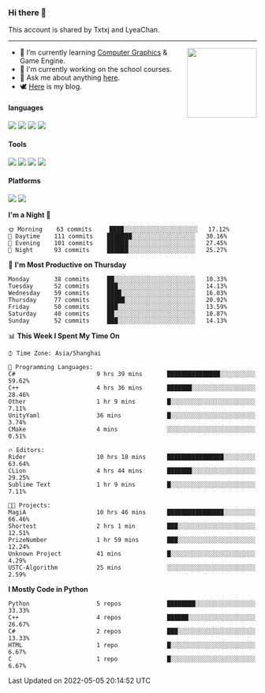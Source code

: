 ### Hi there 👋

This account is shared by Txtxj and LyeaChan.

---

<img align="right" height="141" src="https://github-readme-stats.vercel.app/api?username=txtxj&theme=tokyonight&show_icons=true&count_private=true">

- 🌱 I’m currently learning [Computer Graphics](https://github.com/txtxj/GAMES101) & Game Engine.
- 🐶 I'm currently working on the school courses.
- 💬 Ask me about anything [here](https://github.com/txtxj/txtxj/issues).
- 🕊️ [Here](https://txtxj.top) is my blog.

#### languages

![](https://img.shields.io/badge/C++-00599C?logo=cplusplus&logoColor=fff)
![](https://img.shields.io/badge/Python-3e74a2?logo=python&logoColor=fff)
![](https://img.shields.io/badge/C%23-239120?logo=csharp&logoColor=fff)
![](https://img.shields.io/badge/C-A8B9CC?logo=c&logoColor=555)


#### Tools

![](https://img.shields.io/badge/JetBrains-000000?logo=jetbrains&logoColor=fff)
![](https://img.shields.io/badge/SublimeText_3-FF9800?logo=sublimetext&logoColor=fff)
![](https://img.shields.io/badge/UE_4-0E1128?logo=unrealengine&logoColor=fff)
![](https://img.shields.io/badge/unity-FFFFFF?logo=unity&logoColor=000)

#### Platforms

![](https://img.shields.io/badge/Ubuntu_20.04-E95420?logo=ubuntu&logoColor=fff)
![](https://img.shields.io/badge/Windows_10-0078D6?logo=windows&logoColor=fff)


<!--START_SECTION:waka-->
**I'm a Night 🦉** 

```text
🌞 Morning    63 commits     ████░░░░░░░░░░░░░░░░░░░░░   17.12% 
🌆 Daytime    111 commits    ███████░░░░░░░░░░░░░░░░░░   30.16% 
🌃 Evening    101 commits    ██████░░░░░░░░░░░░░░░░░░░   27.45% 
🌙 Night      93 commits     ██████░░░░░░░░░░░░░░░░░░░   25.27%

```
📅 **I'm Most Productive on Thursday** 

```text
Monday       38 commits     ██░░░░░░░░░░░░░░░░░░░░░░░   10.33% 
Tuesday      52 commits     ███░░░░░░░░░░░░░░░░░░░░░░   14.13% 
Wednesday    59 commits     ████░░░░░░░░░░░░░░░░░░░░░   16.03% 
Thursday     77 commits     █████░░░░░░░░░░░░░░░░░░░░   20.92% 
Friday       50 commits     ███░░░░░░░░░░░░░░░░░░░░░░   13.59% 
Saturday     40 commits     ██░░░░░░░░░░░░░░░░░░░░░░░   10.87% 
Sunday       52 commits     ███░░░░░░░░░░░░░░░░░░░░░░   14.13%

```


📊 **This Week I Spent My Time On** 

```text
⌚︎ Time Zone: Asia/Shanghai

💬 Programming Languages: 
C#                       9 hrs 39 mins       ███████████████░░░░░░░░░░   59.62% 
C++                      4 hrs 36 mins       ███████░░░░░░░░░░░░░░░░░░   28.46% 
Other                    1 hr 9 mins         █░░░░░░░░░░░░░░░░░░░░░░░░   7.11% 
UnityYaml                36 mins             █░░░░░░░░░░░░░░░░░░░░░░░░   3.74% 
CMake                    4 mins              ░░░░░░░░░░░░░░░░░░░░░░░░░   0.51%

🔥 Editors: 
Rider                    10 hrs 18 mins      ████████████████░░░░░░░░░   63.64% 
CLion                    4 hrs 44 mins       ███████░░░░░░░░░░░░░░░░░░   29.25% 
Sublime Text             1 hr 9 mins         █░░░░░░░░░░░░░░░░░░░░░░░░   7.11%

🐱‍💻 Projects: 
MagiA                    10 hrs 46 mins      ████████████████░░░░░░░░░   66.46% 
Shortest                 2 hrs 1 min         ███░░░░░░░░░░░░░░░░░░░░░░   12.51% 
PrizeNumber              1 hr 59 mins        ███░░░░░░░░░░░░░░░░░░░░░░   12.24% 
Unknown Project          41 mins             █░░░░░░░░░░░░░░░░░░░░░░░░   4.29% 
USTC-Algorithm           25 mins             ░░░░░░░░░░░░░░░░░░░░░░░░░   2.59%

```

**I Mostly Code in Python** 

```text
Python                   5 repos             ████████░░░░░░░░░░░░░░░░░   33.33% 
C++                      4 repos             ██████░░░░░░░░░░░░░░░░░░░   26.67% 
C#                       2 repos             ███░░░░░░░░░░░░░░░░░░░░░░   13.33% 
HTML                     1 repo              █░░░░░░░░░░░░░░░░░░░░░░░░   6.67% 
C                        1 repo              █░░░░░░░░░░░░░░░░░░░░░░░░   6.67%

```



 Last Updated on 2022-05-05 20:14:52 UTC
<!--END_SECTION:waka-->
